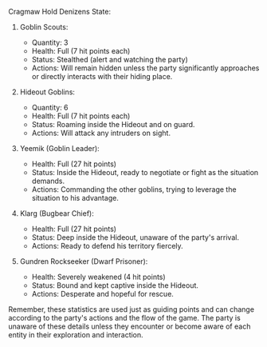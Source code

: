 Cragmaw Hold Denizens State:

1. Goblin Scouts: 
   - Quantity: 3
   - Health: Full (7 hit points each)
   - Status: Stealthed (alert and watching the party)
   - Actions: Will remain hidden unless the party significantly approaches or directly interacts with their hiding place.

2. Hideout Goblins:
   - Quantity: 6
   - Health: Full (7 hit points each)
   - Status: Roaming inside the Hideout and on guard.
   - Actions: Will attack any intruders on sight.

3. Yeemik (Goblin Leader):
   - Health: Full (27 hit points)
   - Status: Inside the Hideout, ready to negotiate or fight as the situation demands.
   - Actions: Commanding the other goblins, trying to leverage the situation to his advantage.

4. Klarg (Bugbear Chief):
   - Health: Full (27 hit points)
   - Status: Deep inside the Hideout, unaware of the party's arrival.
   - Actions: Ready to defend his territory fiercely.

5. Gundren Rockseeker (Dwarf Prisoner):
   - Health: Severely weakened (4 hit points)
   - Status: Bound and kept captive inside the Hideout.
   - Actions: Desperate and hopeful for rescue.

Remember, these statistics are used just as guiding points and can change according to the party's actions and the flow of the game. The party is unaware of these details unless they encounter or become aware of each entity in their exploration and interaction.